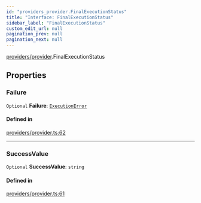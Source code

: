 ```yaml
---
id: "providers_provider.FinalExecutionStatus"
title: "Interface: FinalExecutionStatus"
sidebar_label: "FinalExecutionStatus"
custom_edit_url: null
pagination_prev: null
pagination_next: null
---
```


[providers/provider](../modules/providers_provider.md).FinalExecutionStatus

## Properties

### Failure

 `Optional` **Failure**: [`ExecutionError`](providers_provider.ExecutionError.md)

#### Defined in

[providers/provider.ts:62](https://github.com/maxhr/near-api-js/blob/a0c9a104/packages/near-api-js/src/providers/provider.ts#L62)

___

### SuccessValue

 `Optional` **SuccessValue**: `string`

#### Defined in

[providers/provider.ts:61](https://github.com/maxhr/near-api-js/blob/a0c9a104/packages/near-api-js/src/providers/provider.ts#L61)

